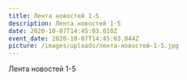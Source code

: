 ```yaml
---
title: Лента новостей 1-5
description: Лента новостей 1-5
date: 2020-10-07T14:45:03.010Z
event_date: 2020-10-07T14:45:03.044Z
picture: /images/uploads/лента-новостей-1-5.jpg
---
```

Лента новостей 1-5